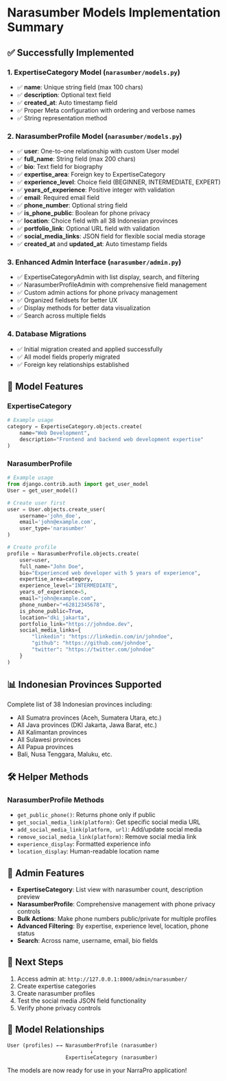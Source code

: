 # Narasumber Models Implementation Summary

## ✅ Successfully Implemented

### 1. ExpertiseCategory Model (`narasumber/models.py`)
- ✅ **name**: Unique string field (max 100 chars)
- ✅ **description**: Optional text field
- ✅ **created_at**: Auto timestamp field
- ✅ Proper Meta configuration with ordering and verbose names
- ✅ String representation method

### 2. NarasumberProfile Model (`narasumber/models.py`)
- ✅ **user**: One-to-one relationship with custom User model
- ✅ **full_name**: String field (max 200 chars)
- ✅ **bio**: Text field for biography
- ✅ **expertise_area**: Foreign key to ExpertiseCategory
- ✅ **experience_level**: Choice field (BEGINNER, INTERMEDIATE, EXPERT)
- ✅ **years_of_experience**: Positive integer with validation
- ✅ **email**: Required email field
- ✅ **phone_number**: Optional string field
- ✅ **is_phone_public**: Boolean for phone privacy
- ✅ **location**: Choice field with all 38 Indonesian provinces
- ✅ **portfolio_link**: Optional URL field with validation
- ✅ **social_media_links**: JSON field for flexible social media storage
- ✅ **created_at** and **updated_at**: Auto timestamp fields

### 3. Enhanced Admin Interface (`narasumber/admin.py`)
- ✅ ExpertiseCategoryAdmin with list display, search, and filtering
- ✅ NarasumberProfileAdmin with comprehensive field management
- ✅ Custom admin actions for phone privacy management
- ✅ Organized fieldsets for better UX
- ✅ Display methods for better data visualization
- ✅ Search across multiple fields

### 4. Database Migrations
- ✅ Initial migration created and applied successfully
- ✅ All model fields properly migrated
- ✅ Foreign key relationships established

## 🔧 Model Features

### ExpertiseCategory
```python
# Example usage
category = ExpertiseCategory.objects.create(
    name="Web Development",
    description="Frontend and backend web development expertise"
)
```

### NarasumberProfile
```python
# Example usage
from django.contrib.auth import get_user_model
User = get_user_model()

# Create user first
user = User.objects.create_user(
    username='john_doe',
    email='john@example.com',
    user_type='narasumber'
)

# Create profile
profile = NarasumberProfile.objects.create(
    user=user,
    full_name="John Doe",
    bio="Experienced web developer with 5 years of experience",
    expertise_area=category,
    experience_level="INTERMEDIATE",
    years_of_experience=5,
    email="john@example.com",
    phone_number="+62812345678",
    is_phone_public=True,
    location="dki_jakarta",
    portfolio_link="https://johndoe.dev",
    social_media_links={
        "linkedin": "https://linkedin.com/in/johndoe",
        "github": "https://github.com/johndoe",
        "twitter": "https://twitter.com/johndoe"
    }
)
```

## 📊 Indonesian Provinces Supported
Complete list of 38 Indonesian provinces including:
- All Sumatra provinces (Aceh, Sumatera Utara, etc.)
- All Java provinces (DKI Jakarta, Jawa Barat, etc.)
- All Kalimantan provinces
- All Sulawesi provinces
- All Papua provinces
- Bali, Nusa Tenggara, Maluku, etc.

## 🛠️ Helper Methods

### NarasumberProfile Methods
- `get_public_phone()`: Returns phone only if public
- `get_social_media_link(platform)`: Get specific social media URL
- `add_social_media_link(platform, url)`: Add/update social media
- `remove_social_media_link(platform)`: Remove social media link
- `experience_display`: Formatted experience info
- `location_display`: Human-readable location name

## 📝 Admin Features
- **ExpertiseCategory**: List view with narasumber count, description preview
- **NarasumberProfile**: Comprehensive management with phone privacy controls
- **Bulk Actions**: Make phone numbers public/private for multiple profiles
- **Advanced Filtering**: By expertise, experience level, location, phone status
- **Search**: Across name, username, email, bio fields

## 🚀 Next Steps
1. Access admin at: `http://127.0.0.1:8000/admin/narasumber/`
2. Create expertise categories
3. Create narasumber profiles
4. Test the social media JSON field functionality
5. Verify phone privacy controls

## 🔗 Model Relationships
```
User (profiles) ←→ NarasumberProfile (narasumber)
                           ↓
                   ExpertiseCategory (narasumber)
```

The models are now ready for use in your NarraPro application!
